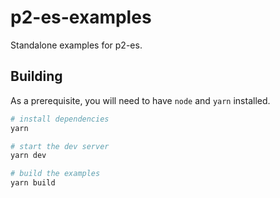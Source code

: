 # p2-es-examples

Standalone examples for p2-es.

## Building

As a prerequisite, you will need to have `node` and `yarn` installed.

```bash
# install dependencies
yarn

# start the dev server
yarn dev

# build the examples
yarn build
```